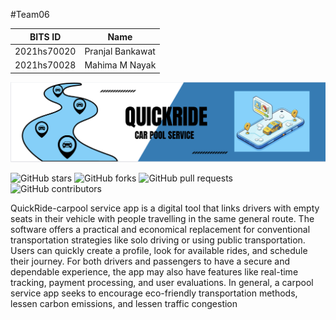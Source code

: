 #Team06

BITS ID     | Name
----------  | -----
2021hs70020 | Pranjal Bankawat
2021hs70028 | Mahima M Nayak
 

![image](/asset/images/logo.png)

![GitHub stars](https://img.shields.io/github/stars/SWENGG4Y2023/SWENGG4Y2023Team06)  ![GitHub forks](https://img.shields.io/github/forks/SWENGG4Y2023/SWENGG4Y2023Team06)  ![GitHub pull requests](https://img.shields.io/github/issues-pr/SWENGG4Y2023/SWENGG4Y2023Team06) ![GitHub contributors](https://img.shields.io/github/contributors/SWENGG4Y2023/SWENGG4Y2023Team06)

 QuickRide-carpool service app is a digital tool that links drivers with empty seats in their vehicle with people travelling in the same general route. The software offers a practical and economical replacement for conventional transportation strategies like solo driving or using public transportation. Users can quickly create a profile, look for available rides, and schedule their journey. For both drivers and passengers to have a secure and dependable experience, the app may also have features like real-time tracking, payment processing, and user evaluations. In general, a carpool service app seeks to encourage eco-friendly transportation methods, lessen carbon emissions, and lessen traffic congestion


